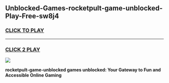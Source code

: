 
## Unblocked-Games-rocketpult-game-unblocked-Play-Free-sw8j4
<h3>
<a href="https://premium76.site?title=rocketpult-game-unblocked&ref=23A">CLICK TO PLAY</a></h3>
<hr>

<h3>
<a href="https://premium76.site?title=rocketpult-game-unblocked&ref=23A">CLICK 2 PLAY</a>
  
</h3>

<a href="https://premium76.site?title=rocketpult-game-unblocked&ref=23A"><img src="https://clearcache.store/games.png"></a>


**rocketpult-game-unblocked games unblocked: Your Gateway to Fun and Accessible Online Gaming**
